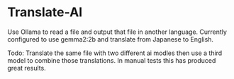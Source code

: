# Translate-AI
Use Ollama to read a file and output that file in another language. 
Currently configured to use gemma2:2b and translate from Japanese to English. 

Todo: Translate the same file with two different ai modles then use a third model to combine those translations.  In manual tests this has produced great results. 
